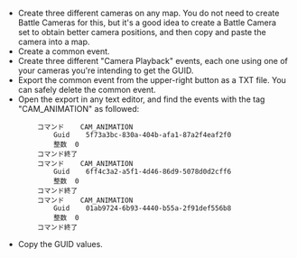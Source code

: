 - Create three different cameras on any map. You do not need to create Battle Cameras for this, but it's a good idea to create a Battle Camera set to obtain better camera positions, and then copy and paste the camera into a map.
- Create a common event.
- Create three different "Camera Playback" events, each one using one of your cameras you're intending to get the GUID.
- Export the common event from the upper-right button as a TXT file. You can safely delete the common event.
- Open the export in any text editor, and find the events with the tag "CAM_ANIMATION" as followed:

```
		コマンド	CAM_ANIMATION
			Guid	5f73a3bc-830a-404b-afa1-87a2f4eaf2f0
			整数	0
		コマンド終了
		コマンド	CAM_ANIMATION
			Guid	6ff4c3a2-a5f1-4d46-86d9-5078d0d2cff6
			整数	0
		コマンド終了
		コマンド	CAM_ANIMATION
			Guid	01ab9724-6b93-4440-b55a-2f91def556b8
			整数	0
		コマンド終了
```

- Copy the GUID values.
